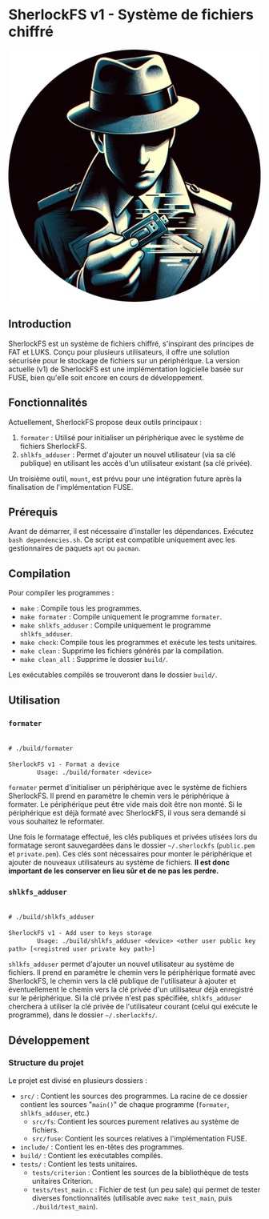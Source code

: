 # SherlockFS v1 - Système de fichiers chiffré

![SherlockFS logo](images/SherlockFS_logo.png)

## Introduction

SherlockFS est un système de fichiers chiffré, s'inspirant des principes de FAT et LUKS. Conçu pour plusieurs utilisateurs, il offre une solution sécurisée pour le stockage de fichiers sur un périphérique. La version actuelle (v1) de SherlockFS est une implémentation logicielle basée sur FUSE, bien qu'elle soit encore en cours de développement.

## Fonctionnalités

Actuellement, SherlockFS propose deux outils principaux :

1. `formater` : Utilisé pour initialiser un périphérique avec le système de fichiers SherlockFS.
2. `shlkfs_adduser` : Permet d'ajouter un nouvel utilisateur (via sa clé publique) en utilisant les accès d'un utilisateur existant (sa clé privée).

Un troisième outil, `mount`, est prévu pour une intégration future après la finalisation de l'implémentation FUSE.

## Prérequis

Avant de démarrer, il est nécessaire d'installer les dépendances. Exécutez `bash dependencies.sh`. Ce script est compatible uniquement avec les gestionnaires de paquets `apt` ou `pacman`.

## Compilation

Pour compiler les programmes :

- `make` : Compile tous les programmes.
- `make formater` : Compile uniquement le programme `formater`.
- `make shlkfs_adduser` : Compile uniquement le programme `shlkfs_adduser`.
- `make check`: Compile tous les programmes et exécute les tests unitaires.
- `make clean` : Supprime les fichiers générés par la compilation.
- `make clean_all` : Supprime le dossier `build/`.

Les exécutables compilés se trouveront dans le dossier `build/`.

## Utilisation

### `formater`

```shell

# ./build/formater

SherlockFS v1 - Format a device
        Usage: ./build/formater <device>
```

`formater` permet d'initialiser un périphérique avec le système de fichiers SherlockFS. Il prend en paramètre le chemin vers le périphérique à formater. Le périphérique peut être vide mais doit être non monté. Si le périphérique est déjà formaté avec SherlockFS, il vous sera demandé si vous souhaitez le reformater.

Une fois le formatage effectué, les clés publiques et privées utisées lors du formatage seront sauvegardées dans le dossier `~/.sherlockfs` (`public.pem` et `private.pem`). Ces clés sont nécessaires pour monter le périphérique et ajouter de nouveaux utilisateurs au système de fichiers. **Il est donc important de les conserver en lieu sûr et de ne pas les perdre.**

### `shlkfs_adduser`

```shell

# ./build/shlkfs_adduser

SherlockFS v1 - Add user to keys storage
        Usage: ./build/shlkfs_adduser <device> <other user public key path> [<registred user private key path>]
```

`shlkfs_adduser` permet d'ajouter un nouvel utilisateur au système de fichiers. Il prend en paramètre le chemin vers le périphérique formaté avec SherlockFS, le chemin vers la clé publique de l'utilisateur à ajouter et éventuellement le chemin vers la clé privée d'un utilisateur déjà enregistré sur le périphérique. Si la clé privée n'est pas spécifiée, `shlkfs_adduser` cherchera à utiliser la clé privée de l'utilisateur courant (celui qui exécute le programme), dans le dossier `~/.sherlockfs/`.

## Développement

### Structure du projet

Le projet est divisé en plusieurs dossiers :

- `src/` : Contient les sources des programmes. La racine de ce dossier contient les sources "`main()`" de chaque programme (`formater`, `shlkfs_adduser`, etc.)
  - `src/fs`: Contient les sources purement relatives au système de fichiers.
  - `src/fuse`: Contient les sources relatives à l'implémentation FUSE.
- `include/` : Contient les en-têtes des programmes.
- `build/` : Contient les exécutables compilés.
- `tests/` : Contient les tests unitaires.
  - `tests/criterion` : Contient les sources de la bibliothèque de tests unitaires Criterion.
  - `tests/test_main.c` : Fichier de test (un peu sale) qui permet de tester diverses fonctionnalités (utilisable avec `make test_main`, puis `./build/test_main`).
